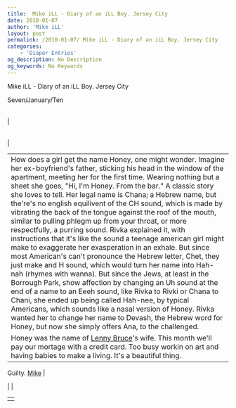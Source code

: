 ```yaml
---
title:  Mike iLL - Diary of an iLL Boy. Jersey City
date: 2010-01-07
author: 'Mike iLL'
layout: post
permalink: /2010-01-07/ Mike iLL - Diary of an iLL Boy. Jersey City
categories:
    - 'Diaper Entries'
og_description: No Description
og_keywords: No Keywords
---
```

<style>
body {
  background-color: ;
  color: ;
}
a {
  color: ;
}
a:active {
  color: ;
}
a:visited {
  color: ;
}
</style>

   Mike iLL - Diary of an iLL Boy. Jersey City  

Seven/January/Ten


|  |  |  |  |
| --- | --- | --- | --- |
| 

|  |  |
| --- | --- |
| 


|  |
| --- |
| How does a girl get the name Honey, one might wonder. Imagine her ex-boyfriend's father, sticking his head in the window of the apartment, meeting her for the first time. Wearing nothing but a sheet she goes, "Hi, I'm Honey. From the bar." A classic story she loves to tell. Her legal name is Chana; a Hebrew name, but the're's no english equilivent of the CH sound, which is made by vibrating the back of the tongue against the roof of the mouth, similar to pulling phlegm up from your throat, or more respectfully, a purring sound. Rivka explained it, with instructions that it's like the sound a teenage american girl might make to exaggerate her exasperation in an exhale. But since most American's can't pronounce the Hebrew letter, Chet, they just make and H sound, which would turn her name into Hah-nah (rhymes with wanna). But since the Jews, at least in the Borrough Park, show affection by changing an Uh sound at the end of a name to an Eeeh sound, like Rivka to Rivki or Chana to Chani, she ended up being called Hah-nee, by typical Americans, which sounds like a nasal version of Honey. Rivka wanted her to change her name to Devash, the Hebrew word for Honey, but now she simply offers Ana, to the challenged.
 Honey was the name of [Lenny Bruce](http://www.youtube.com/watch?v=8TrQxeNEPLo)'s wife. This month we'll pay our mortage with a credit card. Too busy workin on art and having babies to make a living. It's a beautiful thing. |

















Guilty.
[Mike](mailto:mike@obliteration.com) |

 |  |

   


|  |
| --- |
|   |

   
   
   
   
  

